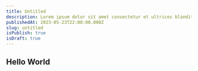 ```yaml
---
title: Untitled
description: Lorem ipsum dolor sit amet consectetur et ultrices blandit neque ege
publishedAt: 2023-05-23T22:00:00.000Z
slug: untitled
isPublish: true
isDraft: true
---
```


## Hello World
